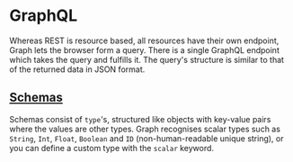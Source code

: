 # GraphQL

Whereas REST is resource based, all resources have their own endpoint, Graph lets the browser form a query. There is a single GraphQL endpoint which takes the query and fulfills it. The query's structure is similar to that of the returned data in JSON format. 

## [Schemas](https://graphql.org/learn/schema)
Schemas consist of `type`'s, structured like objects with key-value pairs where the values are other types. Graph recognises scalar types such as `String`, `Int`, `Float`, `Boolean` and `ID` (non-human-readable unique string), or you can define a custom type with the `scalar` keyword. 

